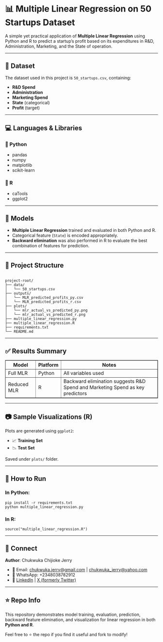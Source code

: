 <h1>📊 Multiple Linear Regression on 50 Startups Dataset</h1>

<p>
  A simple yet practical application of <strong>Multiple Linear Regression</strong> using Python and R to predict a startup’s profit based on its expenditures in R&D, Administration, Marketing, and the State of operation.
</p>

<hr />

<h2>📁 Dataset</h2>
<p>The dataset used in this project is <code>50_startups.csv</code>, containing:</p>
<ul>
  <li><strong>R&D Spend</strong></li>
  <li><strong>Administration</strong></li>
  <li><strong>Marketing Spend</strong></li>
  <li><strong>State</strong> (categorical)</li>
  <li><strong>Profit</strong> (target)</li>
</ul>

<hr />

<h2>💻 Languages & Libraries</h2>

<h3>🐍 Python</h3>
<ul>
  <li>pandas</li>
  <li>numpy</li>
  <li>matplotlib</li>
  <li>scikit-learn</li>
</ul>

<h3>📘 R</h3>
<ul>
  <li>caTools</li>
  <li>ggplot2</li>
</ul>

<hr />

<h2>🧠 Models</h2>
<ul>
  <li><strong>Multiple Linear Regression</strong> trained and evaluated in both Python and R.</li>
  <li>Categorical feature (<code>State</code>) is encoded appropriately.</li>
  <li><strong>Backward elimination</strong> was also performed in R to evaluate the best combination of features for prediction.</li>
</ul>

<hr />

<h2>📂 Project Structure</h2>
<pre><code>
project-root/
├── data/
│   └── 50_startups.csv
├── outputs/
│   └── MLR_predicted_profits_py.csv
│   └── MLR_predicted_profits_r.csv
├── plots/
│   └── mlr_actual_vs_predicted_py.png
│   └── mlr_actual_vs_predicted_r.png
├── multiple_linear_regression.py
├── multiple_linear_regression.R
├── requirements.txt
└── README.md
</code></pre>

<hr />

<h2>✅ Results Summary</h2>
<table border="1" cellpadding="6">
  <thead>
    <tr>
      <th>Model</th>
      <th>Platform</th>
      <th>Notes</th>
    </tr>
  </thead>
  <tbody>
    <tr>
      <td>Full MLR</td>
      <td>Python</td>
      <td>All variables used</td>
    </tr>
    <tr>
      <td>Reduced MLR</td>
      <td>R</td>
      <td>Backward elimination suggests R&D Spend and Marketing Spend as key predictors</td>
    </tr>
  </tbody>
</table>

<hr />

<h2>📷 Sample Visualizations (R)</h2>
<p>Plots are generated using <code>ggplot2</code>:</p>
<ul>
  <li>📈 <strong>Training Set</strong></li>
  <li>📉 <strong>Test Set</strong></li>
</ul>
<p>Saved under <code>plots/</code> folder.</p>

<hr />

<h2>📌 How to Run</h2>

<h3>In Python:</h3>
<pre><code>pip install -r requirements.txt
python multiple_linear_regression.py
</code></pre>

<h3>In R:</h3>
<pre><code>source("multiple_linear_regression.R")
</code></pre>

<hr />

<h2>🔗 Connect</h2>
<p><strong>Author</strong>: Chukwuka Chijioke Jerry</p>
<ul>
  <li>📧 Email: <a href="mailto:chukwuka.jerry@gmail.com">chukwuka.jerry@gmail.com</a> | <a href="mailto:chukwuka_jerry@yahoo.com">chukwuka_jerry@yahoo.com</a></li>
  <li>📱 WhatsApp: +2348038782912</li>
  <li>🔗 <a href="https://www.linkedin.com/in/chukwukacj/">LinkedIn</a> | <a href="https://x.com/Mazimum_">X (formerly Twitter)</a></li>
</ul>

<hr />

<h2>⭐ Repo Info</h2>
<p>
  This repository demonstrates model training, evaluation, prediction, backward feature elimination, and visualization for linear regression in both <strong>Python and R</strong>.
</p>
<p>Feel free to ⭐️ the repo if you find it useful and fork to modify!</p>

</body>
</html>
